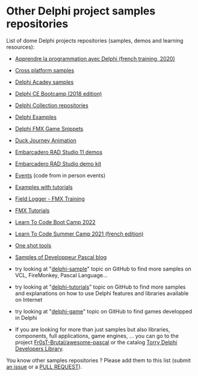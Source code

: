 # Other Delphi project samples repositories

List of dome Delphi projects repositories (samples, demos and learning resources):

* [Apprendre la programmation avec Delphi (french training, 2020)](https://github.com/DeveloppeurPascal/ApprendreLaProgrammationAvecDelphi)
* [Cross platform samples](https://github.com/FMXExpress/Cross-Platform-Samples)
* [Delphi Acadey samples](https://github.com/flrizzato/DelphiAcademy)
* [Delphi CE Bootcamp (2018 edition)](https://github.com/Embarcadero/DelphiCEBootcamp)
* [Delphi Collection repositories](https://github.com/walwalwalides?tab=repositories&q=Delphi-Collection&type=&language=&sort=)
* [Delphi Examples](https://github.com/marciomichelluzzi/delphiExamples)
* [Delphi FMX Game Snippets](https://github.com/DeveloppeurPascal/DelphiFMXGameSnippets)
* [Duck Journey Animation](https://github.com/DeveloppeurPascal/Duck-Animation-Sidaction2021)
* [Embarcadero RAD Studio 11 demos](https://github.com/Embarcadero/RADStudio11Demos)
* [Embarcadero RAD Studio demo kit](https://github.com/Embarcadero/RADStudio-DemoKit)
* [Events](https://github.com/flrizzato/EVENTS) (code from in person events)
* [Examples with tutorials](https://github.com/viniciussanchez/examples)
* [Field Logger - FMX Training](https://github.com/Embarcadero/FieldLogger-FMXTraining)
* [FMX Tutorials](https://github.com/viniciusfbb/fmx_tutorials)
* [Learn To Code Boot Camp 2022](https://github.com/LearnDelphiorg/BootCamp2022)
* [Learn To Code Summer Camp 2021 (french edition)](https://github.com/DeveloppeurPascal/LearnToCodeSummerCamp2021)
* [One shot tools](https://github.com/DeveloppeurPascal/one-shot-tools)
* [Samples of Developpeur Pascal blog](https://github.com/DeveloppeurPascal/exemples)

* try looking at "[delphi-sample](https://github.com/topics/delphi-sample)" topic on GitHub to find more samples on VCL, FireMonkey, Pascal Language...

* try looking at "[delphi-tutorials](https://github.com/topics/delphi-tutorials)" topic on GitHub to find more samples and explanations on how to use Delphi features and libraries available on Internet

* try looking at "[delphi-game](https://github.com/topics/delphi-game)" topic on GitHub to find games developped in Delphi

* If you are looking for more than just samples but also libraries, components, full applications, game engines, ... you can go to the project [Fr0sT-Brutal/awesome-pascal](https://github.com/Fr0sT-Brutal/awesome-pascal) or the catalog [Torry Delphi Developers Library](https://torry.net).

You know other samples repositories ? Please add them to this list (submit [an issue](https://github.com/DeveloppeurPascal/Delphi-samples/issues) or a [PULL REQUEST](CONTRIBUTING.md)).

